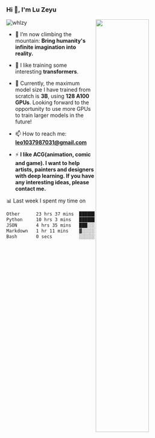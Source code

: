 ### Hi 👋, I'm Lu Zeyu

<img src="https://komarev.com/ghpvc/?username=whlzy&label=Profile%20views&color=0e75b6&style=flat" alt="whlzy" />
<img align="right" width="53%" src="https://github-readme-stats.vercel.app/api?username=whlzy&show_icons=true">

- 🔭 I’m now climbing the mountain: **Bring humanity's infinite imagination into reality.**

- 🌄 I like training some interesting **transformers**.

- 🌠 Currently, the maximum model size I have trained from scratch is **3B**, using **128 A100 GPUs**. Looking forward to the opportunity to use more GPUs to train larger models in the future!

- 📫 How to reach me: **leo1037987031@gmail.com**

- ⚡ **I like ACG(animation, comic and game). I want to help artists, painters and designers with deep learning. If you have any interesting ideas, please contact me.**

📊 Last week I spent my time on

<!--START_SECTION:waka-->

```txt
Other      23 hrs 37 mins  ███████████████░░░░░░░░░░   59.87 %
Python     10 hrs 3 mins   ██████▒░░░░░░░░░░░░░░░░░░   25.47 %
JSON       4 hrs 35 mins   ███░░░░░░░░░░░░░░░░░░░░░░   11.64 %
Markdown   1 hr 11 mins    ▓░░░░░░░░░░░░░░░░░░░░░░░░   03.01 %
Bash       0 secs          ░░░░░░░░░░░░░░░░░░░░░░░░░   00.01 %
```

<!--END_SECTION:waka-->


